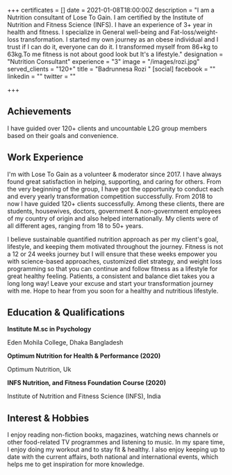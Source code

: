 +++
certificates = []
date = 2021-01-08T18:00:00Z
description = "I am a Nutrition consultant of Lose To Gain. I am  certified by the Institute of Nutrition and Fitness  Science (INFS). I have an experience  of 3+ year in health and fitness. I specialize in General well-being and Fat-loss/weight-loss transformation. I started my own journey as an obese individual and I trust if I can do it, everyone can do it. I transformed myself from 86+kg to 63kg.To me fitness  is not about good look but It's  a lifestyle."
designation = "Nutrition Consultant"
experience = "3"
image = "/images/rozi.jpg"
served_clients = "120+"
title = "Badrunnesa Rozi "
[social]
facebook = ""
linkedin = ""
twitter = ""

+++
## **Achievements**

I have guided over 120+ clients and uncountable L2G group members based on their goals and convenience.

## **Work Experience**

I'm with Lose To Gain as a volunteer & moderator since 2017. I have always found great satisfaction in helping, supporting, and caring for others. From the very beginning of the group, I have got the opportunity to conduct each and every yearly transformation competition successfully. From 2018 to now I have guided 120+ clients successfully. Among these clients, there are students, housewives, doctors, government & non-government employees of my country of origin and also helped internationally. My clients were of all different ages, ranging from 18 to 50+ years.

I believe sustainable quantified nutrition approach as per my client's goal, lifestyle, and keeping them motivated throughout the journey. Fitness is not a 12 or 24 weeks journey but I will ensure that these weeks empower you with science-based approaches, customized diet strategy, and weight loss programming so that you can continue and follow fitness as a lifestyle for great healthy feeling. Patients, a consistent and balance diet takes you a long long way! Leave your excuse and start your transformation journey with me. Hope to hear from you soon for a healthy and nutritious lifestyle.

## **Education & Qualifications**

**Institute M.sc in Psychology**  

Eden Mohila College, Dhaka Bangladesh 

**Optimum Nutrition for Health & Performance (2020)**  

Optimum Nutrition, Uk 

**INFS Nutrition, and Fitness Foundation Course (2020)**  

Institute of Nutrition and Fitness Science (INFS), India

## **Interest & Hobbies**

I enjoy reading non-fiction books, magazines, watching news channels or other food-related TV programmes and listening to music. In my spare time, I enjoy doing my workout and to stay fit & healthy. I also enjoy keeping up to date with the current affairs, both national and international events, which helps me to get inspiration for more knowledge.
